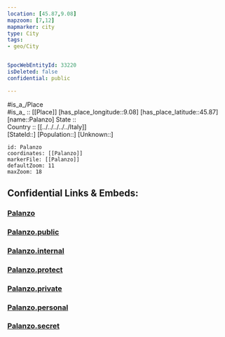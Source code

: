 ```yaml
---
location: [45.87,9.08] 
mapzoom: [7,12] 
mapmarker: city 
type: City
tags:
- geo/City


SpocWebEntityId: 33220
isDeleted: false
confidential: public

---
```

#is_a_/Place  
#is_a_ :: [[Place]] 
[has_place_longitude::9.08] 
[has_place_latitude::45.87] 
[name::Palanzo] 
State ::  
Country :: [[../../../../../Italy]]  
[StateId::] 
[Population::] 
[Unknown::] 


```leaflet
id: Palanzo
coordinates: [[Palanzo]] 
markerFile: [[Palanzo]] 
defaultZoom: 11 
maxZoom: 18
```


## Confidential Links & Embeds: 

### [Palanzo](/_Standards/Earth/Continent/Europe/Europe~South/Italy/regions~Italy/Lombardy/Como/City/Palanzo.md) 

### [Palanzo.public](/_public/Earth/Continent/Europe/Europe~South/Italy/regions~Italy/Lombardy/Como/City/Palanzo.public.md) 

### [Palanzo.internal](/_internal/Earth/Continent/Europe/Europe~South/Italy/regions~Italy/Lombardy/Como/City/Palanzo.internal.md) 

### [Palanzo.protect](/_protect/Earth/Continent/Europe/Europe~South/Italy/regions~Italy/Lombardy/Como/City/Palanzo.protect.md) 

### [Palanzo.private](/_private/Earth/Continent/Europe/Europe~South/Italy/regions~Italy/Lombardy/Como/City/Palanzo.private.md) 

### [Palanzo.personal](/_personal/Earth/Continent/Europe/Europe~South/Italy/regions~Italy/Lombardy/Como/City/Palanzo.personal.md) 

### [Palanzo.secret](/_secret/Earth/Continent/Europe/Europe~South/Italy/regions~Italy/Lombardy/Como/City/Palanzo.secret.md)

